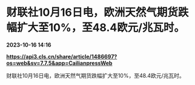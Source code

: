 # 财联社10月16日电，欧洲天然气期货跌幅扩大至10%，至48.4欧元/兆瓦时。

**2023-10-16 14:16**

**https://api3.cls.cn/share/article/1486697?os=web&sv=7.7.5&app=CailianpressWeb**

财联社10月16日电，欧洲天然气期货跌幅扩大至10%，至48.4欧元/兆瓦时。